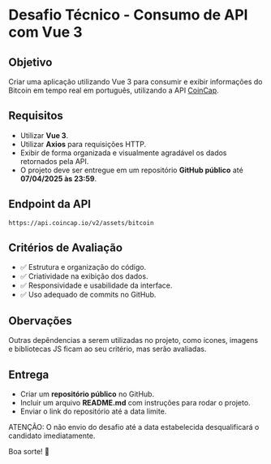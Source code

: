 # Desafio Técnico - Consumo de API com Vue 3

## Objetivo
Criar uma aplicação utilizando Vue 3 para consumir e exibir informações do Bitcoin em tempo real em português, utilizando a API [CoinCap](https://api.coincap.io/v2/assets/bitcoin).

## Requisitos
- Utilizar **Vue 3**.
- Utilizar **Axios** para requisições HTTP.
- Exibir de forma organizada e visualmente agradável os dados retornados pela API.
- O projeto deve ser entregue em um repositório **GitHub público** até **07/04/2025 às 23:59**.

## Endpoint da API
```
https://api.coincap.io/v2/assets/bitcoin
```

## Critérios de Avaliação
- ✅ Estrutura e organização do código.
- ✅ Criatividade na exibição dos dados.
- ✅ Responsividade e usabilidade da interface.
- ✅ Uso adequado de commits no GitHub.

## Obervações
Outras depêndencias a serem utilizadas no projeto, como icones, imagens e bibliotecas JS ficam ao seu critério, mas serão avaliadas.

## Entrega
- Criar um **repositório público** no GitHub.
- Incluir um arquivo **README.md** com instruções para rodar o projeto.
- Enviar o link do repositório até a data limite.

ATENÇÃO: O não envio do desafio até a data estabelecida desqualificará o candidato imediatamente.

Boa sorte! 🚀
